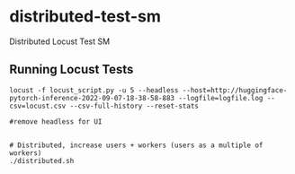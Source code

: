 # distributed-test-sm
Distributed Locust Test SM

## Running Locust Tests

```
locust -f locust_script.py -u 5 --headless --host=http://huggingface-pytorch-inference-2022-09-07-18-38-58-883 --logfile=logfile.log --csv=locust.csv --csv-full-history --reset-stats

#remove headless for UI


# Distributed, increase users + workers (users as a multiple of workers)
./distributed.sh 
```
